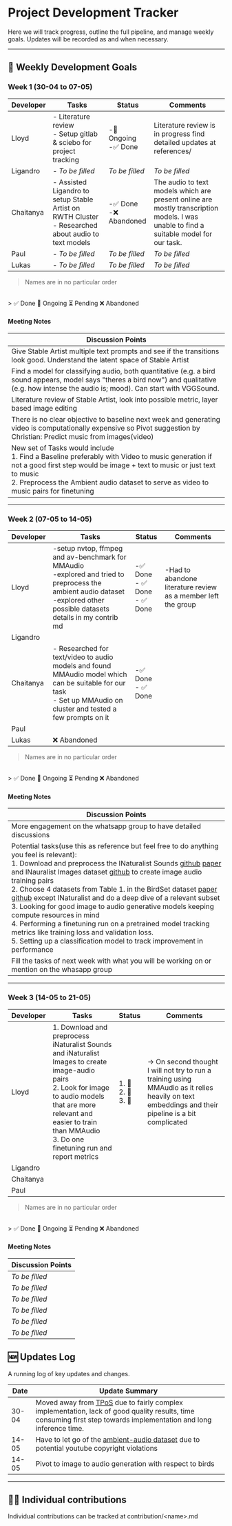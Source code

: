 # Project Development Tracker

Here we will track progress, outline the full pipeline, and manage weekly goals. Updates will be recorded as and when necessary.

---


## 📅 Weekly Development Goals

### Week 1 (30-04 to 07-05)

| Developer | Tasks | Status | Comments |
|-----------|----------------|--------|----------|
| Lloyd | - Literature review<br>- Setup gitlab & sciebo for project tracking | -🔄 Ongoing<br>-✅ Done | Literature review is in progress find detailed updates at references/ |
| Ligandro | - _To be filled_ | _To be filled_| _To be filled_ |
| Chaitanya | - Assisted Ligandro to setup Stable Artist on RWTH Cluster <br> - Researched about audio to text models | -✅ Done<br>-❌ Abandoned | The audio to text models which are present online are mostly transcription models. I was unable to find a suitable model for our task. |
| Paul | - _To be filled_ | _To be filled_| _To be filled_|
| Lukas | - _To be filled_ | _To be filled_ | _To be filled_ |

> Names are in no particular order
<br>
> ✅ Done 🔄 Ongoing ⏳ Pending ❌ Abandoned

#### Meeting Notes
| Discussion Points |
|-------------------|
| Give Stable Artist multiple text prompts and see if the transitions look good. Understand the latent space of Stable Artist |
| Find a model for classifying audio, both quantitative (e.g. a bird sound appears, model says "theres a bird now") and qualitative (e.g. how intense the audio is; mood). Can start with VGGSound. |
| Literature review of Stable Artist, look into possible metric, layer based image editing |
| There is no clear objective to baseline next week and generating video is computationally expensive so Pivot suggestion by Christian: Predict music from images(video) |
| New set of Tasks would include <br> 1. Find a Baseline preferably with Video to music generation if not a good first step would be image + text to music or just text to music <br> 2. Preprocess the Ambient audio dataset to serve as video to music pairs for finetuning <br> |


---

### Week 2 (07-05 to 14-05)

| Developer | Tasks | Status | Comments |
|-----------|----------------|--------|----------|
| Lloyd | -setup nvtop, ffmpeg and av-benchmark for MMAudio <br> -explored and tried to preprocess the ambient audio dataset <br> -explored other possible datasets details in my contrib md| -✅ Done <br> - ✅ Done <br> - ✅ Done| -Had to abandone literature review as a member left the group |
| Ligandro |  | |  |
| Chaitanya | - Researched for text/video to audio models and found MMAudio model which can be suitable for our task <br> - Set up MMAudio on cluster and tested a few prompts on it| -✅ Done <br> - ✅ Done  |  |
| Paul |  |  |  |
| Lukas | ❌ Abandoned | |  |

> Names are in no particular order
<br>
> ✅ Done 🔄 Ongoing ⏳ Pending ❌ Abandoned

#### Meeting Notes
| Discussion Points |
|-------------------|
| More engagement on the whatsapp group to have detailed discussions | 
| Potential tasks(use this as reference but feel free to do anything you feel is relevant): <br> 1. Download and preprocess the INaturalist Sounds [github](https://github.com/visipedia/inat_sounds/tree/main/2024) [paper](https://proceedings.neurips.cc/paper_files/paper/2024/file/ef3713b8d72266e803f9346088fed92d-Paper-Datasets_and_Benchmarks_Track.pdf)  and INauralist Images dataset [github](https://github.com/visipedia/inat_comp/tree/master/2021)  to create image audio training pairs <br> 2. Choose 4 datasets from Table 1. in the BirdSet dataset [paper](https://arxiv.org/pdf/2403.10380v3) [github](https://github.com/DBD-research-group/BirdSet) except INaturalist and do a deep dive of a relevant subset <br> 3. Looking for good image to audio generative models keeping compute resources in mind <br> 4. Performing a finetuning run on a pretrained model tracking metrics like training loss and validation loss. <br> 5. Setting up a classification model to track improvement in performance | 
| Fill the tasks of next week with what you will be working on or mention on the whasapp group | 

---

### Week 3 (14-05 to 21-05)

| Developer | Tasks | Status | Comments |
|-----------|----------------|--------|----------|
| Lloyd | 1. Download and preprocess iNaturalist Sounds and iNaturalist Images to create image-audio pairs <br> 2. Look for image to audio models that are more relevant and easier to train than MMAudio <br> 3. Do one finetuning run and report metrics | 1. 🔄  <br> 2. 🔄  <br> 3. 🔄  | -> On second thought I will not try to run a training using MMAudio as it relies heavily on text embeddings and their pipeline is a bit complicated |
| Ligandro |  | |  |
| Chaitanya | |  |  |
| Paul |  |  |  |

> Names are in no particular order
<br>
> ✅ Done 🔄 Ongoing ⏳ Pending ❌ Abandoned

#### Meeting Notes
| Discussion Points |
|-------------------|
| _To be filled_ | 
| _To be filled_ | 
| _To be filled_ | 
| _To be filled_ | 
| _To be filled_ | 
| _To be filled_ | 


## 🆕 Updates Log

A running log of key updates and changes.

| Date       | Update Summary  | 
|-----------|-------------------------------------------------------------------------------|
| 30-04 | Moved away from [TPoS](https://arxiv.org/abs/2309.04509) due to fairly complex implementation, lack of good quality results, time consuming first step towards implementation and long inference time.                          |
| 14-05 | Have to let go of the [ambient-audio dataset](https://huggingface.co/datasets/igorriti/ambience-audio) due to potential youtube copyright violations|
| 14-05 | Pivot to image to audio generation with respect to birds |
---




## 🧑‍💻 Individual contributions

Individual contributions can be tracked at contribution/\<name\>.md 

